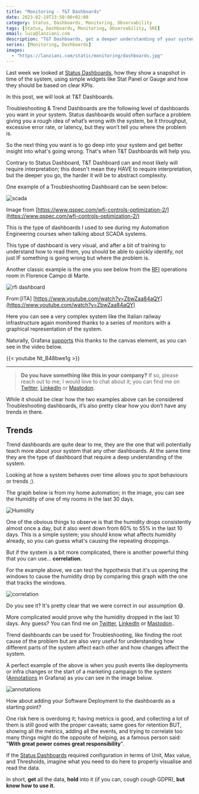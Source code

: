 ```yaml
---
title: "Monitoring - T&T Dashboards"
date: 2023-02-19T23:50:00+02:00
category: Status, Dashboards, Monitoring, Observability
tags: [Status, Dashboards, Monitoring, Observability, SRE]
email: luca@lanziani.com
description: "T&T Dashboards, get a deeper understanding of your system"
series: [Monitoring, Dashboards]
images:
  - "https://lanziani.com/static/monitoring/dashboards.jpg"
---
```


Last week we looked at [Status Dashboards](https://lanziani.com/posts/2023/02/monitoring-status-dashboards/), how they show a snapshot in time of the system, using simple widgets like Stat Panel or Gauge and how they should be based on clear KPIs.

In this post, we will look at T&T Dashboards.

<!--more-->

Troubleshooting & Trend Dashboards are the following level of dashboards you want in your system. Status dashboards would often surface a problem giving you a rough idea of what’s wrong with the system, be it throughput, excessive error rate, or latency, but they won’t tell you where the problem is.

So the next thing you want is to go deep into your system and get better insight into what's going wrong. That's when T&T Dashboards will help you.

Contrary to Status Dashboard, T&T Dashboard can and most likely will require interpretation; this doesn't mean they HAVE to require interpretation, but the deeper you go, the harder it will be to abstract complexity.

One example of a Troubleshooting Dashboard can be seen below:

![scada](/static/monitoring/scada.png)

Image from [https://www.qspec.com/wfi-controls-optimization-2/](https://www.qspec.com/wfi-controls-optimization-2/)

This is the type of dashboards I used to see during my Automation Engineering courses when talking about SCADA systems.

This type of dashboard is very visual, and after a bit of training to understand how to read them, you should be able to quickly identify, not just IF something is going wrong but where the problem is.

Another classic example is the one you see below from the [RFI](https://en.wikipedia.org/wiki/Rete_Ferroviaria_Italiana) operations room in Florence Campo di Marte.

![rfi dashboard](/static/monitoring/rfi.png)

From:[ITA] [https://www.youtube.com/watch?v=ZbwZaa84aQY](https://www.youtube.com/watch?v=ZbwZaa84aQY)

Here you can see a very complex system like the Italian railway infrastructure again monitored thanks to a series of monitors with a graphical representation of the system.

Naturally, Grafana [supports](https://grafana.com/docs/grafana/latest/panels-visualizations/visualizations/canvas/) this thanks to the canvas element, as you can see in the video below.

{{< youtube Nt_B48bwe1g >}}

---

> **Do you have something like this in your company?** If so, please reach out to me; I would love to chat about it; you can find me on [Twitter](https://twitter.com/lucalanziani/status/1627441308867391492), [LinkedIn](https://www.linkedin.com/posts/lucalanziani_monitoring-tt-dashboards-activity-7033207439365746688-VshX) or [Mastodon](https://mastodon.uno/@lucalanziani/109893839771327639).

While it should be clear how the two examples above can be considered Troubleshooting dashboards, it’s also pretty clear how you don’t have any trends in there.

## Trends

Trend dashboards are quite dear to me, they are the one that will potentially teach more about your system that any other dashboards. At the same time they are the type of dashboard that require a deep understanding of the system.

Looking at how a system behaves over time allows you to spot behaviours or trends ;).

The graph below is from my home automation; in the image, you can see the Humidity of one of my rooms in the last 30 days.

![Humidity](/static/monitoring/humidity.png)

One of the obvious things to observe is that the humidity drops consistently almost once a day, but it also went down from 60% to 55% in the last 10 days. This is a simple system; you should know what affects humidity already, so you can guess what's causing the repeating droppings.

But if the system is a bit more complicated, there is another powerful thing that you can use… **correlation.**

For the example above, we can test the hypothesis that it's us opening the windows to cause the humidity drop by comparing this graph with the one that tracks the windows.

![correlation](/static/monitoring/correlation.png)

Do you see it? It's pretty clear that we were correct in our assumption 😄.

More complicated would prove why the humidity dropped in the last 10 days. Any guess? You can find me on [Twitter](https://twitter.com/lucalanziani/status/1627441308867391492), [LinkedIn](https://www.linkedin.com/posts/lucalanziani_monitoring-tt-dashboards-activity-7033207439365746688-VshX) or [Mastodon](https://mastodon.uno/@lucalanziani/109893839771327639)..

Trend dashboards can be used for Troubleshooting, like finding the root cause of the problem but are also very useful for understanding how different parts of the system affect each other and how changes affect the system.

A perfect example of the above is when you push events like deployments or infra changes or the start of a marketing campaign to the system ([Annotations](https://grafana.com/docs/grafana/latest/panels-visualizations/visualizations/annotations/) in Grafana) as you can see in the image below.

![annotations](/static/monitoring/annotations.png)

How about adding your Software Deployment to the dashboards as a starting point?

One risk here is overdoing it; having metrics is good, and collecting a lot of them is still good with the proper caveats; same goes for retention BUT, showing all the metrics, adding all the events, and trying to correlate too many things might do the opposite of helping, as a famous person said: "**With great power comes great responsibility**".

If the [Status Dashboards](https://lanziani.com/posts/2023/02/monitoring-status-dashboards/) required configuration in terms of Unit, Max value, and Thresholds, imagine what you need to do here to properly visualise and read the data.

In short, **get** all the data, **hold** into it (if you can, cough cough GDPR), **but know how to use it.**
